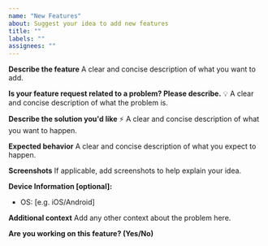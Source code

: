 ```yaml
---
name: "New Features"
about: Suggest your idea to add new features
title: ""
labels: ""
assignees: ""
---
```


**Describe the feature**
A clear and concise description of what you want to add.

**Is your feature request related to a problem? Please describe.** :bulb:
A clear and concise description of what the problem is.

**Describe the solution you'd like** :zap:
A clear and concise description of what you want to happen.

**Expected behavior**
A clear and concise description of what you expect to happen.

**Screenshots**
If applicable, add screenshots to help explain your idea.

**Device Information [optional]:**

-   OS: [e.g. iOS/Android]

**Additional context**
Add any other context about the problem here.

**Are you working on this feature? (Yes/No)**
